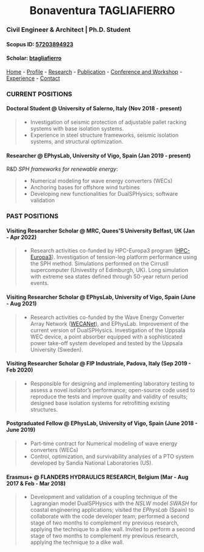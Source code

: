 
#  <center> Bonaventura TAGLIAFIERRO <center> #

###  Civil Engineer & Architect | Ph.D. Student 

####  Scopus ID: [57203894923](https://www.scopus.com/authid/detail.uri?authorId=57203894923)
####  Scholar: [btagliafierro](https://scholar.google.com/citations?hl=en&user=JX-TrjQAAAAJ)
[Home](index.md) - [Profile](profile.md) - [Research](research.md) - [Publication](publication.md) - [Conference and Workshop](events.md) - [Experience](experience) - [Contact](contact.md) 


### CURRENT POSITIONS
#### Doctoral Student @ **University of Salerno**, Italy (Nov 2018 - present)
> - Investigation of seismic protection of adjustable pallet racking systems with base isolation systems. 
> - Experience in steel structure frameworks, seismic isolation systems, and structural optimization. 
  
#### Researcher @ **EPhysLab**, University of Vigo, Spain (Jan 2019 - present)

R&D _SPH frameworks for renewable energy_:
  > - Numerical modeling for wave energy converters (WECs)
  > - Anchoring bases for offshore wind turbines
  > - Developing new functionalities for DualSPHysics; software validation
  
### PAST POSITIONS

#### Visiting Researcher Scholar @ **MRC**, Quees'S University Belfast, UK (Jan - Apr 2022)
> - Research activities co-funded by HPC-Europa3 program ([HPC-Europa3](http://www.hpc-europa.eu/)). Investigation of tension-leg platform performance using the SPH method. Simulations performed on the CirrusII supercomputer (Univestity of Edimburgh, UK). Long simulation with extreme sea states defined through 50-year return period events.

#### Visiting Researcher Scholar @ **EPhysLab**, University of Vigo, Spain (June - Aug 2021)
> - Research activities  co-funded by the Wave Energy Converter Array Network ([WECANet](https://www.cost.eu/actions/CA17105)), and EPhysLab. Improvement of the current version of DualSPHysics. Investigation of the Uppsala WEC device, a point absorber equipped with a sophisticated power take-off system developed and tested by the Uppsala University (Sweden).

#### Visiting Researcher Scholar @ **FIP Industriale**, Padova, Italy (Sep 2019 - Feb 2020)
> - Responsible for designing and implementing laboratory testing to assess a novel isolator’s performance; open-source code used to reproduce the tests and improve quality and validity of results; designed base isolation systems for retrofitting existing structures.

  #### Postgraduated Fellow @ **EPhysLab**, University of Vigo, Spain (June 2018 - June 2019)
> - Part-time contract for Numerical modeling of wave energy converters (WECs)
> - Control, optimization, and survivability analyses of a PTO system developed by Sandia National Laboratories (US).


#### Erasmus+ @ **FLANDERS HYDRAULICS RESEARCH**, Belgium (Mar - Aug 2017 \& Feb - Mar 2018)
> - Development and validation of a coupling technique of the Lagrangian model DualSPHysics with the *NSLW* model *SWASH* for coastal engineering applications; visited the *EPhysLab* (Spain) to collaborate with the code developer team; performed a second stage of two months to complement my previous research, applying the technique to a dike wall. Invited to perform a second stage of two months to complement my previous research, applying the technique to a dike wall.
